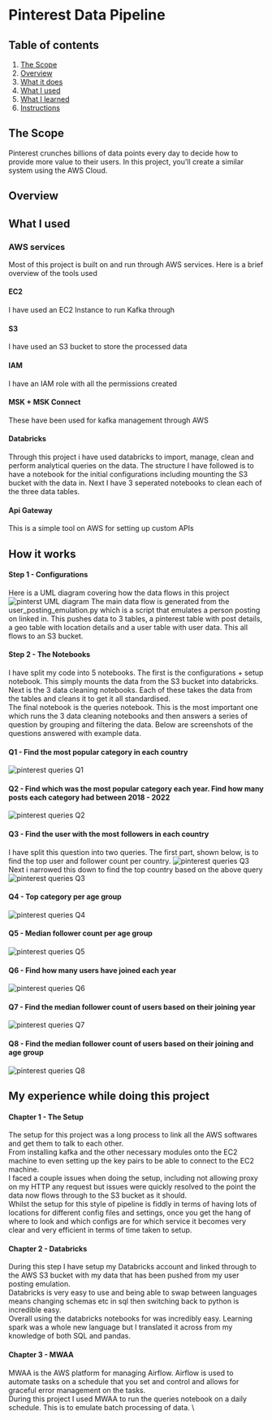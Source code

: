 # Pinterest Data Pipeline

## Table of contents

1. [The Scope](#the-scope)
2. [Overview](#overview)
3. [What it does](#what-it-does)
4. [What I used](#what-i-used)
5. [What I learned](#what-i-learned)
6. [Instructions](#instructions)

## The Scope
Pinterest crunches billions of data points every day to decide how to provide more value to their users. In this project, you'll create a similar system using the AWS Cloud.

## Overview 

## What I used

### AWS services
Most of this project is built on and run through AWS services. 
Here is a brief overview of the tools used

#### EC2 
I have used an EC2 Instance to run Kafka through 

#### S3
I have used an S3 bucket to store the processed data 

#### IAM 
I have an IAM role with all the permissions created

#### MSK + MSK Connect
These have been used for kafka management through AWS

#### Databricks
Through this project i have used databricks to import, manage, clean and perform analytical queries on the data.
The structure I have followed is to have a notebook for the initial configurations including mounting the S3 bucket with the data in. Next I have 3 seperated notebooks to clean each of the three data tables. 

#### Api Gateway
This is a simple tool on AWS for setting up custom APIs 

## How it works
#### Step 1 - Configurations
Here is a UML diagram covering how the data flows in this project \
![pinterst UML diagram](pinterest-UML-diagram.png "Pinterest UML Diagram")
The main data flow is generated from the user_posting_emulation.py which is a script that emulates a person posting on linked in. This pushes data to 3 tables, a pinterest table with post details, a geo table with location details and a user table with user data. This all flows to an S3 bucket. 

#### Step 2 - The Notebooks
I have split my code into 5 notebooks. The first is the configurations + setup notebook. This simply mounts the data from the S3 bucket into databricks. Next is the 3 data cleaning notebooks. Each of these takes the data from the tables and cleans it to get it all standardised. \
The final notebook is the queries notebook. This is the most important one which runs the 3 data cleaning notebooks and then answers a series of question by grouping and filtering the data. Below are screenshots of the questions answered with example data.

#### Q1 - Find the most popular category in each country
![pinterest queries Q1 ](pinterest-screenshots/q1.png "Pintereest queries Q1 ")
#### Q2 - Find which was the most popular category each year. Find how many posts each category had between 2018 - 2022
![pinterest queries Q2 ](pinterest-screenshots/q2.png "Pintereest queries Q2 ")
#### Q3 - Find the user with the most followers in each country
I have split this question into two queries. The first part, shown below, is to find the top user and follower count per country.
![pinterest queries Q3 ](pinterest-screenshots/q3-1.png "Pintereest queries Q3 ")
Next i narrowed this down to find the top country based on the above query
![pinterest queries Q3 ](pinterest-screenshots/q3-2.png "Pintereest queries Q3 ")
#### Q4 - Top category per age group
![pinterest queries Q4 ](pinterest-screenshots/q4.png "Pintereest queries Q4 ")
#### Q5 - Median follower count per age group
![pinterest queries Q5 ](pinterest-screenshots/q5.png "Pintereest queries Q5 ")
#### Q6 - Find how many users have joined each year
![pinterest queries Q6 ](pinterest-screenshots/q6.png "Pintereest queries Q6 ")
#### Q7 - Find the median follower count of users based on their joining year
![pinterest queries Q7 ](pinterest-screenshots/q7.png "Pintereest queries Q7 ")
#### Q8 - Find the median follower count of users based on their joining and age group
![pinterest queries Q8 ](pinterest-screenshots/q8.png "Pintereest queries Q8 ")

## My experience while doing this project 
#### Chapter 1 - The Setup
The setup for this project was a long process to link all the AWS softwares and get them to talk to each other. \
From installing kafka and the other necessary modules onto the EC2 machine to even setting up the key pairs to be able to connect to the EC2 machine.\
I faced a couple issues when doing the setup, including not allowing proxy on my HTTP any request but issues were quickly resolved to the point the data now flows through to the S3 bucket as it should. \
Whilst the setup for this style of pipeline is fiddly in terms of having lots of locations for different config files and settings, once you get the hang of where to look and which configs are for which service it becomes very clear and very efficient in terms of time taken to setup. 

#### Chapter 2 - Databricks
During this step I have setup my Databricks account and linked through to the AWS S3 bucket with my data that has been pushed from my user posting emulation. \
Databricks is very easy to use and being able to swap between languages means changing schemas etc in sql then switching back to python is incredible easy.\
Overall using the databricks notebooks for was incredibly easy. Learning spark was a whole new language but I translated it across from my knowledge of both SQL and pandas. 

#### Chapter 3 - MWAA
MWAA is the AWS platform for managing Airflow. Airflow is used to automate tasks on a schedule that you set and control and allows for graceful error management on the tasks. \
During this project I used MWAA to run the queries notebook on a daily schedule. This is to emulate batch processing of data. \
